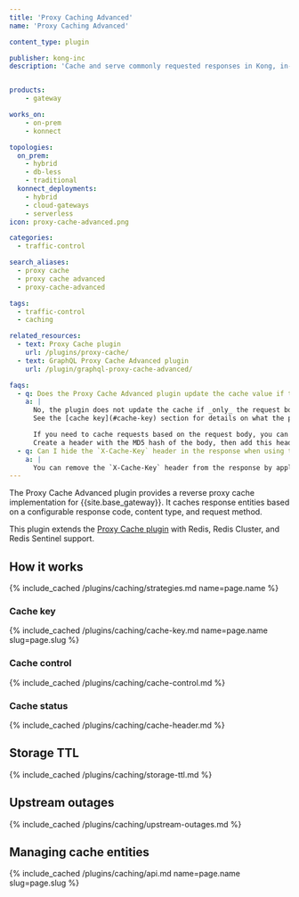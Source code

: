 ```yaml
---
title: 'Proxy Caching Advanced'
name: 'Proxy Caching Advanced'

content_type: plugin

publisher: kong-inc
description: 'Cache and serve commonly requested responses in Kong, in-memory or using Redis'


products:
    - gateway

works_on:
    - on-prem
    - konnect

topologies:
  on_prem:
    - hybrid
    - db-less
    - traditional
  konnect_deployments:
    - hybrid
    - cloud-gateways
    - serverless
icon: proxy-cache-advanced.png

categories:
  - traffic-control

search_aliases:
  - proxy cache
  - proxy cache advanced
  - proxy-cache-advanced

tags:
  - traffic-control
  - caching

related_resources:
  - text: Proxy Cache plugin
    url: /plugins/proxy-cache/
  - text: GraphQL Proxy Cache Advanced plugin
    url: /plugin/graphql-proxy-cache-advanced/

faqs:
  - q: Does the Proxy Cache Advanced plugin update the cache value if the request body changes?
    a: |
      No, the plugin does not update the cache if _only_ the request body changes.
      See the [cache key](#cache-key) section for details on what the plugin uses to calculate the cache key.

      If you need to cache requests based on the request body, you can use the serverless [Pre-Function plugin](/plugins/pre-function/).
      Create a header with the MD5 hash of the body, then add this header to the [`config.vary_headers`] parameter.
  - q: Can I hide the `X-Cache-Key` header in the response when using the Proxy Cache Advanced plugin? 
    a: |
      You can remove the `X-Cache-Key` header from the response by applying a serverless [Post-Function plugin](/plugins/post-function/) in the `header_filter` phase.
---
```


The Proxy Cache Advanced plugin provides a reverse proxy cache implementation for {{site.base_gateway}}. 
It caches response entities based on a configurable response code, content type, and request method.

This plugin extends the [Proxy Cache plugin](/plugins/proxy-cache/) with Redis, Redis Cluster, and Redis Sentinel support.

## How it works

{% include_cached /plugins/caching/strategies.md name=page.name %}

### Cache key

{% include_cached /plugins/caching/cache-key.md name=page.name slug=page.slug %}

### Cache control

{% include_cached /plugins/caching/cache-control.md %}

### Cache status

{% include_cached /plugins/caching/cache-header.md %}

## Storage TTL

{% include_cached /plugins/caching/storage-ttl.md %}

## Upstream outages

{% include_cached /plugins/caching/upstream-outages.md %}

## Managing cache entities

{% include_cached /plugins/caching/api.md name=page.name slug=page.slug %}